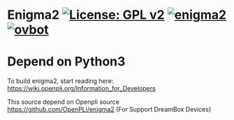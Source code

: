 Enigma2 [![License: GPL v2](https://img.shields.io/badge/License-GPL%20v2-blue.svg)](https://www.gnu.org/licenses/old-licenses/gpl-2.0.en.html) [![enigma2](https://github.com/fairbird/enigma2-dreambox/actions/workflows/enigma2.yml/badge.svg)](https://github.com/fairbird/enigma2-dreambox/actions/workflows/enigma2.yml) [![ovbot](https://github.com/fairbird/enigma2-dreambox/actions/workflows/ovbot.yml/badge.svg)](https://github.com/fairbird/enigma2-dreambox/actions/workflows/ovbot.yml)
=======
# Depend on Python3

To build enigma2, start reading here: https://wiki.openpli.org/Information_for_Developers

This source depend on Openpli source https://github.com/OpenPLi/enigma2 (For Support DreamBox Devices)

